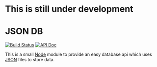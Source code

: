 # This is still under development
# JSON DB

[![Build Status](https://travis-ci.org/webNeat/json-db.svg?branch=master)](https://travis-ci.org/webNeat/json-db)
[![API Doc](https://doclets.io/webNeat/json-db/master.svg)](https://doclets.io/webNeat/json-db/master)

This is a small [Node](https://nodejs.org) module to provide an easy database api which uses [JSON](http://json.org) files to store data.
